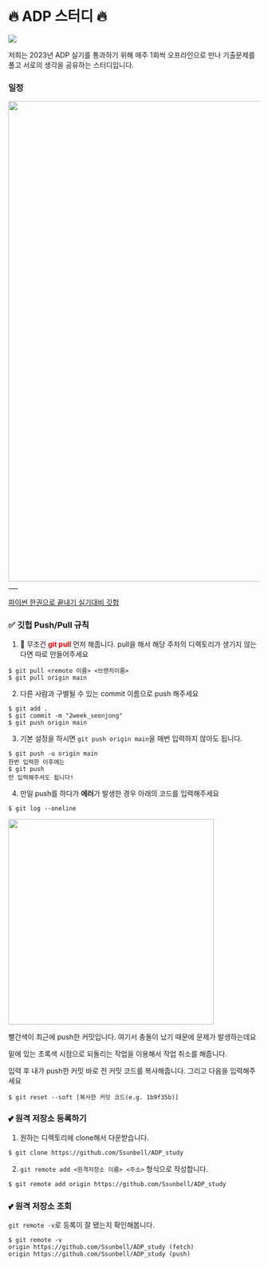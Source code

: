 # 🔥 ADP 스터디 🔥

<img src="https://user-images.githubusercontent.com/97590480/236661481-dfd98434-87a7-4942-81f0-d9e5ec7f8031.png">

저희는 2023년 ADP 실기를 통과하기 위해 매주 1회씩 오프라인으로 만나 기출문제를 풀고 서로의 생각을 공유하는 스터디입니다.

### 일정
<img width="963" src="https://github.com/Ssunbell/ADP_study/assets/97590480/40be55f4-783c-4ff0-ae79-7ee895fb9207">
___

[파이썬 한권으로 끝내기 실기대비 깃헙](https://github.com/adpclass/adp_book_ver01)

### ✅ 깃헙 Push/Pull 규칙

1. 🚨 무조건 <span style='color: red'>**git pull**</span> 먼저 해줍니다. pull을 해서 해당 주차의 디렉토리가 생기지 않는다면 따로 만들어주세요

```
$ git pull <remote 이름> <브랜치이름>
$ git pull origin main
```

2. 다른 사람과 구별될 수 있는 commit 이름으로 push 해주세요
```
$ git add .
$ git commit -m "2week_seonjong"
$ git push origin main
```

3. 기본 설정을 하시면 `git push origin main`을 매번 입력하지 않아도 됩니다.
```
$ git push -u origin main
한번 입력한 이후에는
$ git push
만 입력해주셔도 됩니다!
```

4. 만일 push를 하다가 **에러**가 발생한 경우 아래의 코드를 입력해주세요
```
$ git log --oneline
```

<img width="412" src="https://user-images.githubusercontent.com/97590480/236659877-ebdf7588-4605-4139-a34d-d9e6fe7e1844.png">

빨간색이 최근에 push한 커밋입니다. 여기서 충돌이 났기 때문에 문제가 발생하는데요

밑에 있는 초록색 시점으로 되돌리는 작업을 이용해서 작업 취소를 해줍니다.

입력 후 내가 push한 커밋 바로 전 커밋 코드를 복사해줍니다. 그리고 다음을 입력해주세요
```
$ git reset --soft [복사한 커밋 코드(e.g. 1b9f35b)]
```

### 💕 원격 저장소 등록하기
1. 원하는 디렉토리에 clone해서 다운받습니다. 

```bash
$ git clone https://github.com/Ssunbell/ADP_study
```

2. `git remote add <원격저장소 이름> <주소>` 형식으로 작성합니다.

```bash
$ git remote add origin https://github.com/Ssunbell/ADP_study
```

### 💕 원격 저장소 조회


`git remote -v`로 등록이 잘 됐는지 확인해봅니다.
```
$ git remote -v
origin https://github.com/Ssunbell/ADP_study (fetch)
origin https://github.com/Ssunbell/ADP_study (push)
